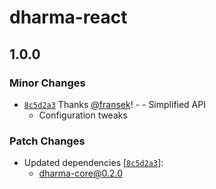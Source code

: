 # dharma-react

## 1.0.0

### Minor Changes

- [`8c5d2a3`](https://github.com/fransek/dharma/commit/8c5d2a3e25559c32536549eb7b04bceab07aa0cd) Thanks [@fransek](https://github.com/fransek)! - - Simplified API
  - Configuration tweaks

### Patch Changes

- Updated dependencies [[`8c5d2a3`](https://github.com/fransek/dharma/commit/8c5d2a3e25559c32536549eb7b04bceab07aa0cd)]:
  - dharma-core@0.2.0
